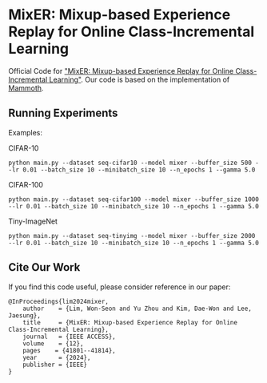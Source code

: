 # MixER: Mixup-based Experience Replay for Online Class-Incremental Learning

Official Code for ["MixER: Mixup-based Experience Replay for Online Class-Incremental Learning"](). 
Our code is based on the implementation of [Mammoth](https://github.com/aimagelab/mammoth).

## Running Experiments

Examples:

CIFAR-10
  ```
  python main.py --dataset seq-cifar10 --model mixer --buffer_size 500 --lr 0.01 --batch_size 10 --minibatch_size 10 --n_epochs 1 --gamma 5.0
  ```
CIFAR-100
  ```
  python main.py --dataset seq-cifar100 --model mixer --buffer_size 1000 --lr 0.01 --batch_size 10 --minibatch_size 10 --n_epochs 1 --gamma 5.0
  ```
Tiny-ImageNet
  ```
  python main.py --dataset seq-tinyimg --model mixer --buffer_size 2000 --lr 0.01 --batch_size 10 --minibatch_size 10 --n_epochs 1 --gamma 5.0
  ```

## Cite Our Work
If you find this code useful, please consider reference in our paper:

```
@InProceedings{lim2024mixer,
    author    = {Lim, Won-Seon and Yu Zhou and Kim, Dae-Won and Lee, Jaesung},
    title     = {MixER: Mixup-based Experience Replay for Online Class-Incremental Learning},
    journal   = {IEEE ACCESS},
    volume    = {12},
    pages    = {41801--41814},
    year      = {2024},
    publisher = {IEEE}
}
```
